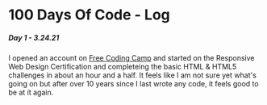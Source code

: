 # 100 Days Of Code - Log

<h5> Day 1 - 3.24.21 </h5>
<p> I opened an account on <a href="http://freecodingcamp.org"> Free Coding Camp</a> and started on the Responsive Web Design Certification and completeing the basic HTML & HTML5 challenges in about an hour and a half. It feels like I am not sure yet what's going on but after over 10 years since I last wrote any code, it feels good to be at it again. 
  </p>
